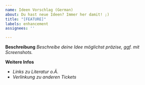 ```yaml
---
name: Ideen Vorschlag (German)
about: Du hast neue Ideen? Immer her damit! ;)
title: "[FEATURE]"
labels: enhancement
assignees: ''

---
```


**Beschreibung**
_Beschreibe deine Idee möglichst präzise, ggf. mit Screenshots._

**Weitere Infos**
* _Links zu Literatur o.Ä._
* _Verlinkung zu anderen Tickets_

